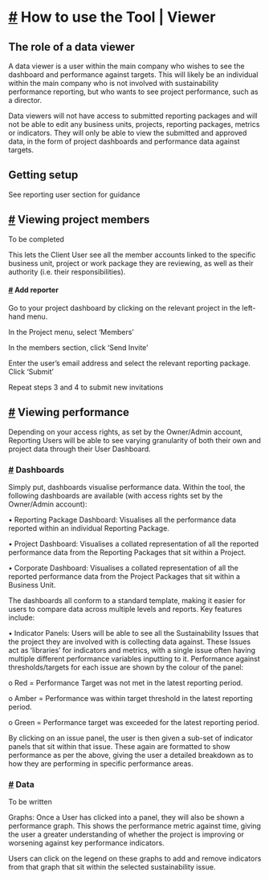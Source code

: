 # [#](#-how-to-use-the-tool-\-viewer) How to use the Tool | Viewer

## The role of a data viewer

A data viewer is a user within the main company who wishes to see the dashboard and performance against targets. This will likely be an individual within the main company who is not involved with sustainability performance reporting, but who wants to see project performance, such as a director. 

Data viewers will not have access to submitted reporting packages and will not be able to edit any business units, projects, reporting packages, metrics or indicators. They will only be able to view the submitted and approved data, in the form of project dashboards and performance data against targets. 

## Getting setup

See reporting user section for guidance

## [#](#-viewing-project-members) Viewing project members

To be completed

This lets the Client User see all the member accounts linked to the specific business unit, project or work package they are reviewing, as well as their authority (i.e. their responsibilities).

#### [#](#-add-reporter) Add reporter

Go to your project dashboard by clicking on the relevant project in the left-hand menu.

In the Project menu, select ‘Members’

In the members section, click ‘Send Invite’

Enter the user’s email address and select the relevant reporting package. Click ‘Submit’

Repeat steps 3 and 4 to submit new invitations

## [#](#-viewing-performance) Viewing performance

Depending on your access rights, as set by the Owner/Admin account, Reporting Users will be able to see varying granularity of both their own and project data through their User Dashboard. 

### [#](#-dashboards) Dashboards

Simply put, dashboards visualise performance data. Within the tool, the following dashboards are available (with access rights set by the Owner/Admin account):

•	Reporting Package Dashboard: Visualises all the performance data reported within an individual Reporting Package.

•	Project Dashboard: Visualises a collated representation of all the reported performance data from the Reporting Packages that sit within a Project.

•	Corporate Dashboard: Visualises a collated representation of all the reported performance data from the Project Packages that sit within a Business Unit.

The dashboards all conform to a standard template, making it easier for users to compare data across multiple levels and reports. Key features include:

•	Indicator Panels: Users will be able to see all the Sustainability Issues that the project they are involved with is collecting data against. These Issues act as ‘libraries’ for indicators and metrics, with a single issue often having multiple different performance variables inputting to it. Performance against thresholds/targets for each issue are shown by the colour of the panel:

o	Red = Performance Target was not met in the latest reporting period.

o	Amber = Performance was within target threshold in the latest reporting period.

o	Green = Performance target was exceeded for the latest reporting period.

By clicking on an issue panel, the user is then given a sub-set of indicator panels that sit within that issue. These again are formatted to show performance as per the above, giving the user a detailed breakdown as to how they are performing in specific performance areas. 

### [#](#-data) Data

To be written

Graphs: Once a User has clicked into a panel, they will also be shown a performance graph. This shows the performance metric against time, giving the user a greater understanding of whether the project is improving or worsening against key performance indicators. 

Users can click on the legend on these graphs to add and remove indicators from that graph that sit within the selected sustainability issue. 
